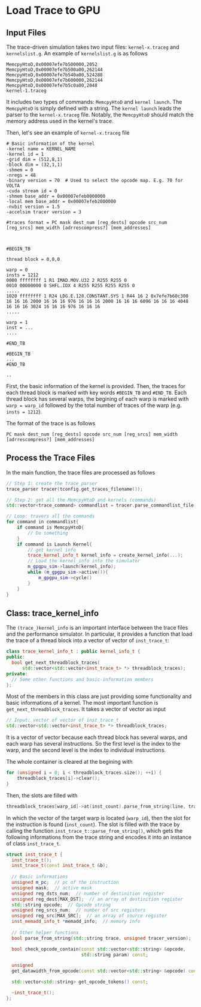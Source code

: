 # Load Trace to GPU

## Input Files

The trace-driven simulation takes two input files: `kernel-x.traceg` and `kernelslist.g`. An example of `kernelslist.g` is as follows

```
MemcpyHtoD,0x00007efe7b500000,2052
MemcpyHtoD,0x00007efe7b500a00,262144
MemcpyHtoD,0x00007efe7b540a00,524288
MemcpyHtoD,0x00007efe7b600000,262144
MemcpyHtoD,0x00007efe7b5c0a00,2048
kernel-1.traceg
```

It includes two types of commands: `MemcpyHtoD` and `kernel launch`. The `MemcpyHtoD` is simply defined with a string. The `kernel launch` leads the parser to the `kernel-x.traceg` file. Notably, the `MemcpyHtoD` should match the memory address used in the kernel's trace.

Then, let's see an example of `kernel-x.traceg` file
```shell
# Basic information of the kernel
-kernel name = KERNEL_NAME
-kernel id = 1
-grid dim = (512,8,1)
-block dim = (32,1,1)
-shmem = 0
-nregs = 48
-binary version = 70  # Used to select the opcode map. E.g. 70 for VOLTA
-cuda stream id = 0
-shmem base_addr = 0x00007efeb0000000
-local mem base_addr = 0x00007efeb2000000
-nvbit version = 1.5
-accelsim tracer version = 3

#traces format = PC mask dest_num [reg_dests] opcode src_num [reg_srcs] mem_width [adrrescompress?] [mem_addresses]



#BEGIN_TB

thread block = 0,0,0

warp = 0
insts = 1212
0000 ffffffff 1 R1 IMAD.MOV.U32 2 R255 R255 0 
0010 00000000 0 SHFL.IDX 4 R255 R255 R255 R255 0 
.....
1020 ffffffff 1 R24 LDG.E.128.CONSTANT.SYS 1 R44 16 2 0x7efe7b60c300 16 16 16 2000 16 16 16 976 16 16 16 2000 16 16 16 6096 16 16 16 4048 16 16 16 3024 16 16 16 976 16 16 16 
.....

warp = 1
inst = ...
....

#END_TB

#BEGIN_TB
...
#END_TB

..
```

First, the basic information of the kernel is provided. Then, the traces for each thread block is marked with key words `#BEGIN_TB` and `#END_TB`. Each thread block has several warps, the begining of each warp is marked with `warp = warp_id` followed by the total number of traces of the warp (e.g. `insts = 1212`).

The format of the trace is as follows
```
PC mask dest_num [reg_dests] opcode src_num [reg_srcs] mem_width [adrrescompress?] [mem_addresses]
```
## Process the Trace Files
In the main function, the trace files are processed as follows
```c++
// Step 1: create the trace_parser
trace_parser tracer(tconfig.get_traces_filename());

// Step 2: get all the MemcpyHtoD and kernels (commands)
std::vector<trace_command> commandlist = tracer.parse_commandlist_file();

// Loop: travers all the commands
for command in commandlist{
    if command is MemcpyHtoD{
        // Do something
    }
    if command is Launch Kernel{
        // get kernel info
        trace_kernel_info_t kernel_info = create_kernel_info(...);
        // Load the kernel_info into the simulator
        m_gpgpu_sim->launch(kernel_info);
        while (m_gpgpu_sim->active()){
            m_gpgpu_sim->cycle()
        }
    }
}    
```

## Class: trace_kernel_info

The `(trace_)kernel_info` is an important interface between the trace files and the performance simulator. In particular, it provides a function that load the trace of a thread block into a vector of vector of `inst_trace_t`:
```c++
class trace_kernel_info_t : public kernel_info_t {
public:
  bool get_next_threadblock_traces(
      std::vector<std::vector<inst_trace_t> *> threadblock_traces);
private:
  // Some other functions and basic-information members
};
```
Most of the members in this class are just providing some functionality and basic informations of a kernel. The most important function is `get_next_threadblock_traces`. It takes a vector of vector as input
```c++
// Input: vector of vector of inst_trace_t
std::vector<std::vector<inst_trace_t> *> threadblock_traces;
```

It is a vector of vector because each thread block has several warps, and each warp has several instructions. So the first level is the index to the warp, and the second level is the index to individual instructions. 

The whole container is cleared at the begining with
```c++
for (unsigned i = 0; i < threadblock_traces.size(); ++i) {
    threadblock_traces[i]->clear();
}
```
Then, the slots are filled with
```c++
threadblock_traces[warp_id]->at(inst_count).parse_from_string(line, trace_version);
```
In which the vector of the target warp is located (`warp_id`), then the slot for the instruction is found (`inst_count`). The slot is filled with the trace by calling the function `inst_trace_t::parse_from_string()`, which gets the following informations from the trace string and encodes it into an instance of class `inst_trace_t`.
```c++
struct inst_trace_t {
  inst_trace_t();
  inst_trace_t(const inst_trace_t &b);
	
  // Basic informations
  unsigned m_pc;  // pc of the instruction
  unsigned mask;  // active mask
  unsigned reg_dsts_num;  // number of destinition register
  unsigned reg_dest[MAX_DST];  // an array of destinition register
  std::string opcode;  // Opcode string
  unsigned reg_srcs_num;  // number of src registers
  unsigned reg_src[MAX_SRC];  // an array of source register
  inst_memadd_info_t *memadd_info;  // memory info
	
  // Other helper functions
  bool parse_from_string(std::string trace, unsigned tracer_version);

  bool check_opcode_contain(const std::vector<std::string> &opcode,
                            std::string param) const;

  unsigned
  get_datawidth_from_opcode(const std::vector<std::string> &opcode) const;

  std::vector<std::string> get_opcode_tokens() const;

  ~inst_trace_t();
};
```
